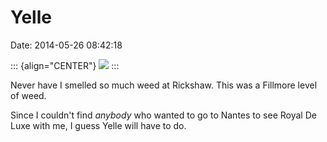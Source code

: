 Yelle
=====

Date: 2014-05-26 08:42:18

::: {align="CENTER"}
[![](http://www.jwz.org/images/photo-953-thumb.jpg)](http://www.jwz.org/images/photo-953.jpg)
:::

Never have I smelled so much weed at Rickshaw. This was a Fillmore level
of weed.

Since I couldn\'t find *anybody* who wanted to go to Nantes to see Royal
De Luxe with me, I guess Yelle will have to do.
